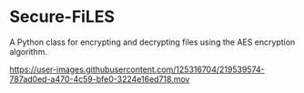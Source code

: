 # Secure-FiLES
A Python class for encrypting and decrypting files using the AES encryption algorithm.


https://user-images.githubusercontent.com/125316704/219539574-787ad0ed-a470-4c59-bfe0-3224e16ed718.mov


